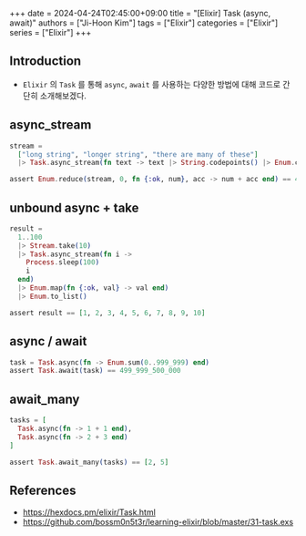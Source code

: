 +++ 
date = 2024-04-24T02:45:00+09:00
title = "[Elixir] Task (async, await)"
authors = ["Ji-Hoon Kim"]
tags = ["Elixir"]
categories = ["Elixir"]
series = ["Elixir"]
+++

## Introduction

- `Elixir` 의 `Task` 를 통해 `async`, `await` 를 사용하는 다양한 방법에 대해 코드로 간단히 소개해보겠다.

## async_stream

```elixir
stream =
  ["long string", "longer string", "there are many of these"]
  |> Task.async_stream(fn text -> text |> String.codepoints() |> Enum.count() end)

assert Enum.reduce(stream, 0, fn {:ok, num}, acc -> num + acc end) == 47
```

## unbound async + take

```elixir
result =
  1..100
  |> Stream.take(10)
  |> Task.async_stream(fn i ->
    Process.sleep(100)
    i
  end)
  |> Enum.map(fn {:ok, val} -> val end)
  |> Enum.to_list()

assert result == [1, 2, 3, 4, 5, 6, 7, 8, 9, 10]
```

## async / await

```elixir
task = Task.async(fn -> Enum.sum(0..999_999) end)
assert Task.await(task) == 499_999_500_000
```

## await_many

```elixir
tasks = [
  Task.async(fn -> 1 + 1 end),
  Task.async(fn -> 2 + 3 end)
]

assert Task.await_many(tasks) == [2, 5]
```

## References

- https://hexdocs.pm/elixir/Task.html
- https://github.com/bossm0n5t3r/learning-elixir/blob/master/31-task.exs
